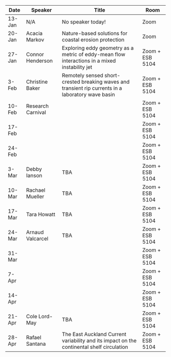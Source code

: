 Date  |  Speaker                                            |  Title                                                                                                |  Room
---------|-----------------------------------------------------|---------------------------------------------------------------------------------------------------------------------|------
13-Jan   |  N/A                                             |  No speaker today!                                                                                         |  Zoom
20-Jan   |  Acacia Markov                                         |   Nature-based solutions for coastal erosion protection                                                                                          |  Zoom
27-Jan   |  Connor Henderson                                          |  Exploring eddy geometry as a metric of eddy-mean flow interactions in a mixed instability jet                                                                                       |  Zoom + ESB 5104
3-Feb   |   Christine Baker                                            |  Remotely sensed short-crested breaking waves and transient rip currents in a laboratory wave basin                                                                                    |  Zoom + ESB 5104
10-Feb   | Research Carnival                                       |                                                                                              |  Zoom + ESB 5104
17-Feb   |                                               |                                                                                            |  Zoom + ESB 5104
24-Feb   |                                            |                                                                                           |  Zoom + ESB 5104
3-Mar   |   Debby Ianson                                          |  TBA                                                                                            |  Zoom + ESB 5104
10-Mar   |  Rachael Mueller                                              |  TBA                                                                                           |  Zoom + ESB 5104
17-Mar   |  Tara Howatt                                          |  TBA                                                                                        |  Zoom + ESB 5104
24-Mar   |  Arnaud Valcarcel                                              |  TBA                                                                                            |  Zoom + ESB 5104
31-Mar   |                                             |                                                                                             |  Zoom + ESB 5104
7-Apr   |                                             |                                                                                             |  Zoom + ESB 5104
14-Apr   |                                            |                                                                                              |  Zoom + ESB 5104
21-Apr   |   Cole Lord-May                                           |  TBA                                                                                           |  Zoom + ESB 5104
28-Apr   |    Rafael Santana                                        |  The East Auckland Current variability and its impact on the continental shelf circulation                                                                                           |  Zoom + ESB 5104
